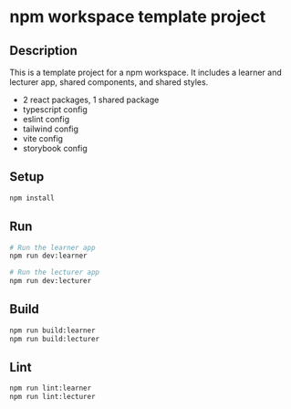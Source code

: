 # npm workspace template project

## Description

This is a template project for a npm workspace. It includes a learner and lecturer app, shared components, and shared styles.

- 2 react packages, 1 shared package
- typescript config
- eslint config
- tailwind config
- vite config
- storybook config

## Setup

```bash
npm install
```

## Run

```bash
# Run the learner app
npm run dev:learner

# Run the lecturer app
npm run dev:lecturer

```

## Build

```bash
npm run build:learner
npm run build:lecturer
```

## Lint

```bash
npm run lint:learner
npm run lint:lecturer
```